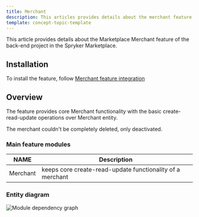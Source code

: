 ```yaml
---
title: Merchant
description: This articles provides details about the merchant feature of the back-end project in the Spryker Marketplace.
template: concept-topic-template
---
```


This article provides details about the Marketplace Merchant feature of the back-end project in the Spryker Marketplace.

## Installation

To install the feature, follow [Merchant feature integration](https://spryker.atlassian.net/wiki/spaces/DOCS/pages/904037045/WIP+Merchant+Feature+Integration+-+ongoing)

## Overview

The feature provides core Merchant functionality with the basic create-read-update operations over Merchant entity.

The merchant couldn't be completely deleted, only deactivated.

### Main feature modules 

| NAME | Description |
| -------------------- | ---------- |
| Merchant          | keeps core create-read-update functionality of a merchant |

### Entity diagram
![Module dependency graph](https://confluence-connect.gliffy.net/embed/image/47ca3486-ab11-49f5-801e-6043b7a7767a.png?utm_medium=live&utm_source=custom)

